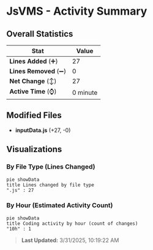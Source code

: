 # JsVMS - Activity Summary 

## Overall Statistics

| Stat                   | Value                                                             |
| ---------------------- | ----------------------------------------------------------------- |
| **Lines Added** (➕)   | 27                                          |
| **Lines Removed** (➖) | 0                                        |
| **Net Change** (↕)    | 27                |
| **Active Time** (⌚)   | 0 minute |


## Modified Files
- **inputData.js** (+27, -0)

## Visualizations

### By File Type (Lines Changed)

```mermaid
pie showData
title Lines changed by file type
".js" : 27
```

### By Hour (Estimated Activity Count)

```mermaid
pie showData
title Coding activity by hour (count of changes)
"10h" : 1
```


> **Last Updated:** 3/31/2025, 10:19:22 AM